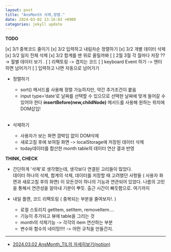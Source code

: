 ```yaml
---
layout: post
title: "AnsMonth 삭제,정렬."
date: 2024-03-02 13:16:03 +0900
categories: jekyll update
---
```


<b>TODO</b>

[x] 3/1 중복코드 줄이기
[x] 3/2 입력하고 내림차순 정렬하기
[x] 3/2 개별 데이터 삭제
[x] 3/2 일지 전체 삭제
[x] 3/2 합계를 맨 위로 올릴까봐
[ ] 2월 3월 각 월마다 저장 ?? → 월별 데이터 보기 .
[ ] 리팩토링 -> 겹치는 코드
[ ] keyboard Event 하기 -> 엔터하면 넘어가기
[ ] 입력하고 나면 자동으로 넘어가기
<br>

- 정렬하기
  - sort() 메서드를 사용해 정렬 가능하지만, 약간 추가조건이 붙음
  - input type=’date’로 날짜를 선택할 수 있으므로 선택한 날짜에 맞게 들어갈 수 있어야 한다 <b>insertBefore(new,childNode)</b> 메서드를 사용해 원하는 위치에 DOM삽입!
    <br>
    <br>

- 삭제하기
  - 사용자가 보는 화면 깜박임 없이 DOM삭제
  - 새로고침 후에 보여질 화면 -> localStorage에 저장된 데이터 삭제
  - today데이터를 합산한 month table의 데이터 연산 결과 반영
    <br>

<b>THINK, CHECK</b>

- 간단하게 '삭제'로 생각했는데, 생각보다 연결된 고리들이 많았다.<br>
  데이터 하나의 삭제, 합계의 삭제, 데이터를 저장할 때 고려했던 사항들 ( 사용자 화면과 새로고침 후의 화면) 이 모든것이 하나의 기능과 연관되어 있었다. 나름의 고민을 통해서 연관성을 알아내 기분이 뿌듯. 출근 시간이 빠듯함으로. 여기까지

- 내일 플랜, 코드 리팩토링 ( 중복되는 부분을 줄여보자!. )
  - 로컬 스토리지 getItem, setItem, removeItem....
  - 기능이 추가되고 뷰에 table을 그리는 것
  - month의 삭제기능 -> 각각의 item 연산하는 부분
  - 변수와 함수의 네이밍!!!! -> 어떤 규칙을 만들건지.

---

- <a href='https://www.notion.so/fun-blog/AnsMonth-2238a18e5ed84c5c91986a13c2469ef2' target="_blank">2024.03.02 AnsMonth_TIL의 자세히보기(notion)</a>
